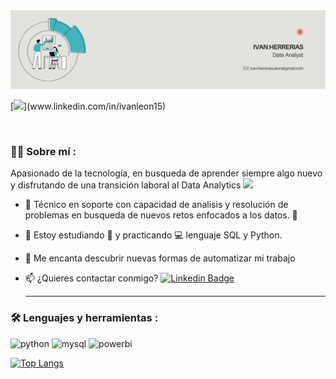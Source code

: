 <div id="header" align="center">
  <img decoding="async" src="https://github.com/ivan-leon15/ivan-leon15/blob/main/banner.png" width="800"/>
</div>

[![]([https://img.shields.io/badge/LinkedIn-0077B5?style=for-the-badge&logo=linkedin&logoColor=white](https://img.shields.io/badge/-Ivan-blue?style=flat&logo=Linkedin&logoColor=white))](www.linkedin.com/in/ivanleon15)


<div id="badges" align="center">
<img decoding="async" src="https://visitor-badge-reloaded.herokuapp.com/badge?page_id=noelianav91.noelianav91&color=00cf00" alt=""/>

<div id="header" align="left">

### :technologist: Sobre mí :

Apasionado de la tecnología, en busqueda de aprender siempre algo nuevo y disfrutando de una transición laboral al Data Analytics <img decoding="async" src="https://media.giphy.com/media/WUlplcMpOCEmTGBtBW/giphy.gif" width="30">

* :telescope: Técnico en soporte con capacidad de analisis y resolución de problemas en busqueda de nuevos retos enfocados a los datos. :muscle:

* :seedling: Estoy estudiando :blue_book: y practicando :computer: lenguaje SQL y Python.

* :heartbeat: Me encanta descubrir nuevas formas de automatizar mi trabajo

* :mailbox: ¿Quieres contactar conmigo? [![Linkedin Badge](https://img.shields.io/badge/-Ivan-blue?style=flat&logo=Linkedin&logoColor=white)](www.linkedin.com/in/ivanleon15/)

  ---

### :hammer_and_wrench: Lenguajes y herramientas :

<div id="header" align="left">
    <img decoding="async" src="https://img.shields.io/badge/Python-3776AB?style=for-the-badge&logo=python&logoColor=white" alt="python"/>
  </a>
    <img decoding="async" src="https://img.shields.io/badge/MySQL-6DB33F?style=for-the-badge&logo=mysql&logoColor=white" alt="mysql"/>
  </a>
 <img decoding="async" src="https://img.shields.io/badge/Tableau-FFBE00?style=for-the-badge&logo=Power-BI&logoColor=white" alt="powerbi"/>
  </a>

</div>

[![Top Langs](https://github-readme-stats.vercel.app/api/top-langs/?username=noelianav91&layout=compact&theme=vision-friendly-dark)](https://github.com/anuraghazra/github-readme-stats)
<!--
**ivan-leon15/ivan-leon15** is a ✨ _special_ ✨ repository because its `README.md` (this file) appears on your GitHub profile.

Here are some ideas to get you started:

- 🔭 I’m currently working on ...
- 🌱 I’m currently learning ...
- 👯 I’m looking to collaborate on ...
- 🤔 I’m looking for help with ...
- 💬 Ask me about ...
- 📫 How to reach me: ...
- 😄 Pronouns: ...
- ⚡ Fun fact: ...
-->
